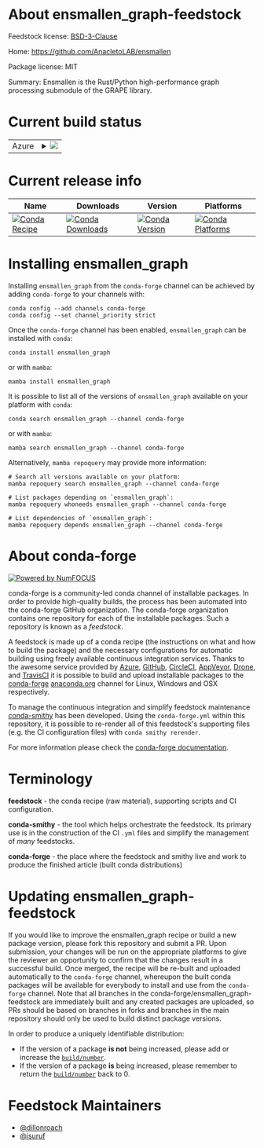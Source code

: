 About ensmallen_graph-feedstock
===============================

Feedstock license: [BSD-3-Clause](https://github.com/conda-forge/ensmallen_graph-feedstock/blob/main/LICENSE.txt)

Home: https://github.com/AnacletoLAB/ensmallen

Package license: MIT

Summary: Ensmallen is the Rust/Python high-performance graph processing submodule of the GRAPE library.

Current build status
====================


<table>
    
  <tr>
    <td>Azure</td>
    <td>
      <details>
        <summary>
          <a href="https://dev.azure.com/conda-forge/feedstock-builds/_build/latest?definitionId=21371&branchName=main">
            <img src="https://dev.azure.com/conda-forge/feedstock-builds/_apis/build/status/ensmallen_graph-feedstock?branchName=main">
          </a>
        </summary>
        <table>
          <thead><tr><th>Variant</th><th>Status</th></tr></thead>
          <tbody><tr>
              <td>linux_64_python3.10.____cpython</td>
              <td>
                <a href="https://dev.azure.com/conda-forge/feedstock-builds/_build/latest?definitionId=21371&branchName=main">
                  <img src="https://dev.azure.com/conda-forge/feedstock-builds/_apis/build/status/ensmallen_graph-feedstock?branchName=main&jobName=linux&configuration=linux%20linux_64_python3.10.____cpython" alt="variant">
                </a>
              </td>
            </tr><tr>
              <td>linux_64_python3.11.____cpython</td>
              <td>
                <a href="https://dev.azure.com/conda-forge/feedstock-builds/_build/latest?definitionId=21371&branchName=main">
                  <img src="https://dev.azure.com/conda-forge/feedstock-builds/_apis/build/status/ensmallen_graph-feedstock?branchName=main&jobName=linux&configuration=linux%20linux_64_python3.11.____cpython" alt="variant">
                </a>
              </td>
            </tr><tr>
              <td>linux_64_python3.8.____cpython</td>
              <td>
                <a href="https://dev.azure.com/conda-forge/feedstock-builds/_build/latest?definitionId=21371&branchName=main">
                  <img src="https://dev.azure.com/conda-forge/feedstock-builds/_apis/build/status/ensmallen_graph-feedstock?branchName=main&jobName=linux&configuration=linux%20linux_64_python3.8.____cpython" alt="variant">
                </a>
              </td>
            </tr><tr>
              <td>linux_64_python3.9.____73_pypy</td>
              <td>
                <a href="https://dev.azure.com/conda-forge/feedstock-builds/_build/latest?definitionId=21371&branchName=main">
                  <img src="https://dev.azure.com/conda-forge/feedstock-builds/_apis/build/status/ensmallen_graph-feedstock?branchName=main&jobName=linux&configuration=linux%20linux_64_python3.9.____73_pypy" alt="variant">
                </a>
              </td>
            </tr><tr>
              <td>linux_64_python3.9.____cpython</td>
              <td>
                <a href="https://dev.azure.com/conda-forge/feedstock-builds/_build/latest?definitionId=21371&branchName=main">
                  <img src="https://dev.azure.com/conda-forge/feedstock-builds/_apis/build/status/ensmallen_graph-feedstock?branchName=main&jobName=linux&configuration=linux%20linux_64_python3.9.____cpython" alt="variant">
                </a>
              </td>
            </tr>
          </tbody>
        </table>
      </details>
    </td>
  </tr>
</table>

Current release info
====================

| Name | Downloads | Version | Platforms |
| --- | --- | --- | --- |
| [![Conda Recipe](https://img.shields.io/badge/recipe-ensmallen_graph-green.svg)](https://anaconda.org/conda-forge/ensmallen_graph) | [![Conda Downloads](https://img.shields.io/conda/dn/conda-forge/ensmallen_graph.svg)](https://anaconda.org/conda-forge/ensmallen_graph) | [![Conda Version](https://img.shields.io/conda/vn/conda-forge/ensmallen_graph.svg)](https://anaconda.org/conda-forge/ensmallen_graph) | [![Conda Platforms](https://img.shields.io/conda/pn/conda-forge/ensmallen_graph.svg)](https://anaconda.org/conda-forge/ensmallen_graph) |

Installing ensmallen_graph
==========================

Installing `ensmallen_graph` from the `conda-forge` channel can be achieved by adding `conda-forge` to your channels with:

```
conda config --add channels conda-forge
conda config --set channel_priority strict
```

Once the `conda-forge` channel has been enabled, `ensmallen_graph` can be installed with `conda`:

```
conda install ensmallen_graph
```

or with `mamba`:

```
mamba install ensmallen_graph
```

It is possible to list all of the versions of `ensmallen_graph` available on your platform with `conda`:

```
conda search ensmallen_graph --channel conda-forge
```

or with `mamba`:

```
mamba search ensmallen_graph --channel conda-forge
```

Alternatively, `mamba repoquery` may provide more information:

```
# Search all versions available on your platform:
mamba repoquery search ensmallen_graph --channel conda-forge

# List packages depending on `ensmallen_graph`:
mamba repoquery whoneeds ensmallen_graph --channel conda-forge

# List dependencies of `ensmallen_graph`:
mamba repoquery depends ensmallen_graph --channel conda-forge
```


About conda-forge
=================

[![Powered by
NumFOCUS](https://img.shields.io/badge/powered%20by-NumFOCUS-orange.svg?style=flat&colorA=E1523D&colorB=007D8A)](https://numfocus.org)

conda-forge is a community-led conda channel of installable packages.
In order to provide high-quality builds, the process has been automated into the
conda-forge GitHub organization. The conda-forge organization contains one repository
for each of the installable packages. Such a repository is known as a *feedstock*.

A feedstock is made up of a conda recipe (the instructions on what and how to build
the package) and the necessary configurations for automatic building using freely
available continuous integration services. Thanks to the awesome service provided by
[Azure](https://azure.microsoft.com/en-us/services/devops/), [GitHub](https://github.com/),
[CircleCI](https://circleci.com/), [AppVeyor](https://www.appveyor.com/),
[Drone](https://cloud.drone.io/welcome), and [TravisCI](https://travis-ci.com/)
it is possible to build and upload installable packages to the
[conda-forge](https://anaconda.org/conda-forge) [anaconda.org](https://anaconda.org/)
channel for Linux, Windows and OSX respectively.

To manage the continuous integration and simplify feedstock maintenance
[conda-smithy](https://github.com/conda-forge/conda-smithy) has been developed.
Using the ``conda-forge.yml`` within this repository, it is possible to re-render all of
this feedstock's supporting files (e.g. the CI configuration files) with ``conda smithy rerender``.

For more information please check the [conda-forge documentation](https://conda-forge.org/docs/).

Terminology
===========

**feedstock** - the conda recipe (raw material), supporting scripts and CI configuration.

**conda-smithy** - the tool which helps orchestrate the feedstock.
                   Its primary use is in the construction of the CI ``.yml`` files
                   and simplify the management of *many* feedstocks.

**conda-forge** - the place where the feedstock and smithy live and work to
                  produce the finished article (built conda distributions)


Updating ensmallen_graph-feedstock
==================================

If you would like to improve the ensmallen_graph recipe or build a new
package version, please fork this repository and submit a PR. Upon submission,
your changes will be run on the appropriate platforms to give the reviewer an
opportunity to confirm that the changes result in a successful build. Once
merged, the recipe will be re-built and uploaded automatically to the
`conda-forge` channel, whereupon the built conda packages will be available for
everybody to install and use from the `conda-forge` channel.
Note that all branches in the conda-forge/ensmallen_graph-feedstock are
immediately built and any created packages are uploaded, so PRs should be based
on branches in forks and branches in the main repository should only be used to
build distinct package versions.

In order to produce a uniquely identifiable distribution:
 * If the version of a package **is not** being increased, please add or increase
   the [``build/number``](https://docs.conda.io/projects/conda-build/en/latest/resources/define-metadata.html#build-number-and-string).
 * If the version of a package **is** being increased, please remember to return
   the [``build/number``](https://docs.conda.io/projects/conda-build/en/latest/resources/define-metadata.html#build-number-and-string)
   back to 0.

Feedstock Maintainers
=====================

* [@dillonroach](https://github.com/dillonroach/)
* [@isuruf](https://github.com/isuruf/)

